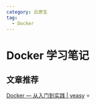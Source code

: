 ```yaml
---
category: 云原生
tag:
  - Docker
---
```


# Docker 学习笔记

## 文章推荐

[Docker — 从入门到实践 | yeasy](https://vuepress.mirror.docker-practice.com/) :star:

